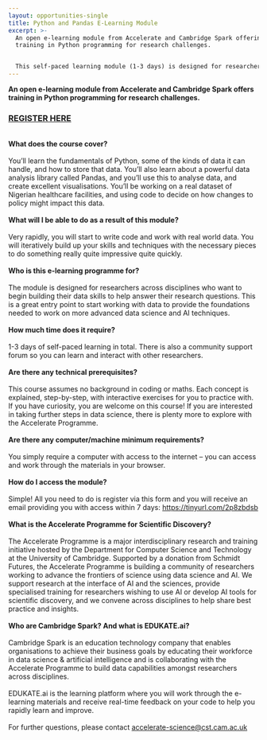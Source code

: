 ```yaml
---
layout: opportunities-single
title: Python and Pandas E-Learning Module
excerpt: >-
  An open e-learning module from Accelerate and Cambridge Spark offering
  training in Python programming for research challenges.


  This self-paced learning module (1-3 days) is designed for researchers across disciplines who want to begin building their data skills to help answer their research questions. This is a great entry point to start working with data to provide the foundations needed to work on more advanced data science and AI techniques.
---
```

**An open e-learning module from Accelerate and Cambridge Spark offers training in Python programming for research challenges.**

### [REGISTER HERE](https://tinyurl.com/2p8zbdsb)

\
**What does the course cover?**\
\
You’ll learn the fundamentals of Python, some of the kinds of data it can handle, and how to store that data. You’ll also learn about a powerful data analysis library called Pandas, and you’ll use this to analyse data, and create excellent visualisations. You’ll be working on a real dataset of Nigerian healthcare facilities, and using code to decide on how changes to policy might impact this data.\
\
**What will I be able to do as a result of this module?**\
\
Very rapidly, you will start to write code and work with real world data. You will iteratively build up your skills and techniques with the necessary pieces to do something really quite impressive quite quickly.\
\
**Who is this e-learning programme for?**\
\
The module is designed for researchers across disciplines who want to begin building their data skills to help answer their research questions. This is a great entry point to start working with data to provide the foundations needed to work on more advanced data science and AI techniques.\
\
**How much time does it require?**\
\
1-3 days of self-paced learning in total. There is also a community support forum so you can learn and interact with other researchers.\
\
**Are there any technical prerequisites?**\
\
This course assumes no background in coding or maths. Each concept is explained, step-by-step, with interactive exercises for you to practice with. If you have curiosity, you are welcome on this course! If you are interested in taking further steps in data science, there is plenty more to explore with the Accelerate Programme.\
\
**Are there any computer/machine minimum requirements?**\
\
You simply require a computer with access to the internet – you can access and work through the materials in your browser.\
\
**How do I access the module?**\
\
Simple! All you need to do is register via this form and you will receive an email providing you with access within 7 days: <https://tinyurl.com/2p8zbdsb>\
\
**What is the Accelerate Programme for Scientific Discovery?**\
\
The Accelerate Programme is a major interdisciplinary research and training initiative hosted by the Department for Computer Science and Technology at the University of Cambridge. Supported by a donation from Schmidt Futures, the Accelerate Programme is building a community of researchers working to advance the frontiers of science using data science and AI. We support research at the interface of AI and the sciences, provide specialised training for researchers wishing to use AI or develop AI tools for scientific discovery, and we convene across disciplines to help share best practice and insights.\
\
**Who are Cambridge Spark? And what is EDUKATE.ai?**\
\
Cambridge Spark is an education technology company that enables organisations to achieve their business goals by educating their workforce in data science & artificial intelligence and is collaborating with the Accelerate Programme to build data capabilities amongst researchers across disciplines.\
\
EDUKATE.ai is the learning platform where you will work through the e-learning materials and receive real-time feedback on your code to help you rapidly learn and improve.\
\
For further questions, please contact accelerate-science@cst.cam.ac.uk